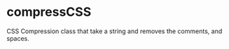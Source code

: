 compressCSS
===========

CSS Compression class that take a string and removes the comments, and spaces.
